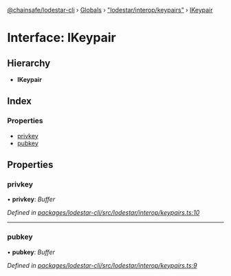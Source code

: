 [@chainsafe/lodestar-cli](../README.md) › [Globals](../globals.md) › ["lodestar/interop/keypairs"](../modules/_lodestar_interop_keypairs_.md) › [IKeypair](_lodestar_interop_keypairs_.ikeypair.md)

# Interface: IKeypair

## Hierarchy

* **IKeypair**

## Index

### Properties

* [privkey](_lodestar_interop_keypairs_.ikeypair.md#privkey)
* [pubkey](_lodestar_interop_keypairs_.ikeypair.md#pubkey)

## Properties

###  privkey

• **privkey**: *Buffer*

*Defined in [packages/lodestar-cli/src/lodestar/interop/keypairs.ts:10](https://github.com/ChainSafe/lodestar/blob/1c1c1df91/packages/lodestar-cli/src/lodestar/interop/keypairs.ts#L10)*

___

###  pubkey

• **pubkey**: *Buffer*

*Defined in [packages/lodestar-cli/src/lodestar/interop/keypairs.ts:9](https://github.com/ChainSafe/lodestar/blob/1c1c1df91/packages/lodestar-cli/src/lodestar/interop/keypairs.ts#L9)*

